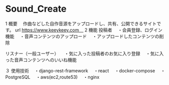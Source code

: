 # Sound_Create

1 概要
　作曲などした自作音源をアップロードし、共有、公開できるサイトです。
  url  https://www.keeykeey.com　
2 機能
投稿者
　・会員登録、ログイン機能
　・音声コンテンツのアップロード
　・アップロードしたコンテンツの削除

リスナー（一般ユーザー）
　・気に入った投稿者のお気に入り登録
　・気に入った音声コンテンツへのいいね機能

３ 使用技術
　・django-rest-framework
　・react
　・docker-compose
　・PostgreSQL
　・aws(ec2,route53)
　・nginx

